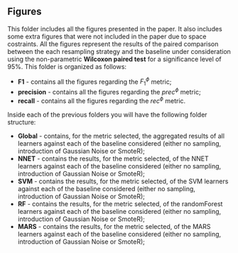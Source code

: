 ## Figures 

This folder includes all the figures presented in the paper. It also includes some extra figures that were not included in the paper due to space costraints. All the figures represent the results of the paired comparison between the each resampling strategy and the baseline under consideration using the non-parametric **Wilcoxon paired test** for a significance level of 95\%. This folder is organized as follows:


* **F1** - contains all the figures regarding the $F_1^\phi$ metric;
* **precision** - contains all the figures regarding the $prec^\phi$ metric;
* **recall** - contains all the figures regarding the $rec^\phi$ metric.


Inside each of the previous folders you will have the following folder structure:

* **Global** - contains, for the metric selected, the aggregated results of all learners against each of the baseline considered (either no sampling, introduction of Gaussian Noise or SmoteR); 
* **NNET** - contains the results, for the metric selected, of the NNET learners against each of the baseline considered (either no sampling, introduction of Gaussian Noise or SmoteR);
* **SVM** - contains the results, for the metric selected, of the SVM learners against each of the baseline considered (either no sampling, introduction of Gaussian Noise or SmoteR);
* **RF** - contains the results, for the metric selected, of the randomForest learners against each of the baseline considered (either no sampling, introduction of Gaussian Noise or SmoteR);
* **MARS** - contains the results, for the metric selected, of the MARS learners against each of the baseline considered (either no sampling, introduction of Gaussian Noise or SmoteR);


